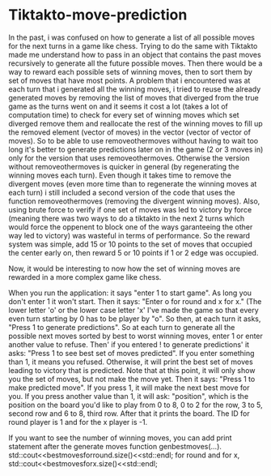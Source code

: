 # Tiktakto-move-prediction
In the past, i was confused on how to generate a list of all possible moves for the next turns in a game like chess. Trying to do the same with Tiktakto made me understand how to pass in an object that contains the past moves recursively to generate all the future possible moves.
Then there would be a way to reward each possible sets of winning moves, then to sort them by set of moves that have most points.
A problem that i encountered was at each turn that i generated all the winning moves, i tried to reuse the already generated moves by removing the list of moves that diverged from the true game as the turns went on and it seems it cost a lot (takes a lot of computation time) to check for every set of winning moves which set diverged remove them and reallocate the rest of the winning moves to fill up the removed element (vector of moves) in the vector (vector of vector of moves). So to be able to use removeothermoves without having to wait too long it's better to generate predictions later on in the game (2 or 3 moves in) only for the version that uses removeothermoves. Otherwise the version without removeothermoves is quicker in general (by regenerating the winning moves each turn).
Even though it takes time to remove the divergent moves (even more time than to regenerate the winning moves at each turn) i still included a second version of the code that uses the function removeothermoves (removing the divergent winning moves).
Also, using brute force to verify if one set of moves was led to victory by force (meaning there was two ways to do a tiktakto in the next 2 turns which would force the oppenent to block one of the ways garanteeing the other way led to victory) was wasteful in terms of performance. 
So the reward system was simple, add 15 or 10 points to the set of moves that occupied the center early on, then reward 5 or 10 points if 1 or 2 edge was occupied.

Now, it would be interesting to now how the set of winning moves are rewarded in a more complex game like chess.




When you run the application:
it says "enter 1 to start game".
As long you don't enter 1 it won't start.
Then it says:
"Enter o for round and x for x."
(The lower letter 'o' or the lower case letter 'x'
I've made the game so that every even turn starting by 0 has to be player by "o". 
So then, at each turn it asks, 
"Press 1 to generate predictions". 
So at each turn to generate all the possible next moves sorted by best to worst winning moves, enter 1 or enter another value to refuse.
Then' if you entered ! to generate predictions' it asks:
"Press 1 to see best set of moves predicted".
If you enter something than 1, it means you refused. Otherwise, it will print the best set of moves leading to victory that is predicted.
Note that at this point, it will only show you the set of moves, but not make the move yet.
Then it says:
"Press 1 to make predicted move".
If you press 1, it will make the next best move for you.
If you press another value than 1, it will ask:
"position", which is the position on the board you'd like to play from 0 to 8, 0 to 2 for the row, 3 to 5, second row and 6 to 8, third row.
After that it prints the board.
The ID for round player is 1 and for the x player is -1.

If you want to see the number of winning moves, you can add print statement after the generate moves function genbestmoves(...). std::cout<<bestmovesforround.size()<<std::endl; for round and for x,  
std::cout<<bestmovesforx.size()<<std::endl;
